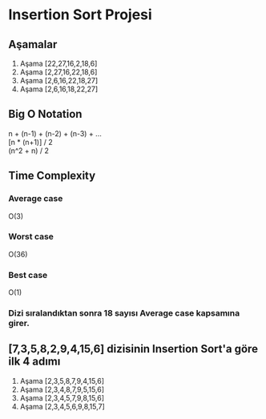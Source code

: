 # Insertion Sort Projesi

## Aşamalar
1. Aşama [22,27,16,2,18,6]
2. Aşama [2,27,16,22,18,6]
3. Aşama [2,6,16,22,18,27]
4. Aşama [2,6,16,18,22,27]

## Big O Notation
n + (n-1) + (n-2) + (n-3) + ...\
[n * (n+1)] / 2\
(n^2 + n) / 2

## Time Complexity

### Average case
O(3)

### Worst case
O(36)

### Best case
O(1)

### Dizi sıralandıktan sonra 18 sayısı **Average case** kapsamına girer.


## [7,3,5,8,2,9,4,15,6] dizisinin Insertion Sort'a göre ilk 4 adımı
1. Aşama [2,3,5,8,7,9,4,15,6]
2. Aşama [2,3,4,8,7,9,5,15,6]
3. Aşama [2,3,4,5,7,9,8,15,6]
4. Aşama [2,3,4,5,6,9,8,15,7]